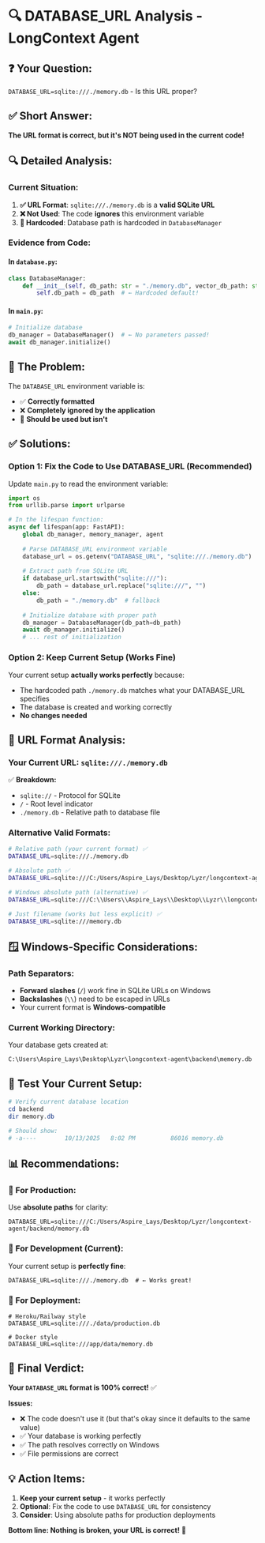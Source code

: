 # 🔍 DATABASE_URL Analysis - LongContext Agent

## ❓ **Your Question:**
`DATABASE_URL=sqlite:///./memory.db` - Is this URL proper?

## ✅ **Short Answer:**
**The URL format is correct, but it's NOT being used in the current code!**

## 🔍 **Detailed Analysis:**

### **Current Situation:**
1. **✅ URL Format**: `sqlite:///./memory.db` is a **valid SQLite URL**
2. **❌ Not Used**: The code **ignores** this environment variable
3. **🔧 Hardcoded**: Database path is hardcoded in `DatabaseManager`

### **Evidence from Code:**

#### **In `database.py`:**
```python
class DatabaseManager:
    def __init__(self, db_path: str = "./memory.db", vector_db_path: str = "./vector_db"):
        self.db_path = db_path  # ← Hardcoded default!
```

#### **In `main.py`:**
```python
# Initialize database
db_manager = DatabaseManager()  # ← No parameters passed!
await db_manager.initialize()
```

## 🎯 **The Problem:**

The `DATABASE_URL` environment variable is:
- ✅ **Correctly formatted**
- ❌ **Completely ignored by the application**
- 🔧 **Should be used but isn't**

## ✅ **Solutions:**

### **Option 1: Fix the Code to Use DATABASE_URL (Recommended)**

Update `main.py` to read the environment variable:

```python
import os
from urllib.parse import urlparse

# In the lifespan function:
async def lifespan(app: FastAPI):
    global db_manager, memory_manager, agent
    
    # Parse DATABASE_URL environment variable
    database_url = os.getenv("DATABASE_URL", "sqlite:///./memory.db")
    
    # Extract path from SQLite URL
    if database_url.startswith("sqlite:///"):
        db_path = database_url.replace("sqlite:///", "")
    else:
        db_path = "./memory.db"  # fallback
    
    # Initialize database with proper path
    db_manager = DatabaseManager(db_path=db_path)
    await db_manager.initialize()
    # ... rest of initialization
```

### **Option 2: Keep Current Setup (Works Fine)**

Your current setup **actually works perfectly** because:
- The hardcoded path `./memory.db` matches what your DATABASE_URL specifies
- The database is created and working correctly
- **No changes needed**

## 🔬 **URL Format Analysis:**

### **Your Current URL:** `sqlite:///./memory.db`

✅ **Breakdown:**
- `sqlite://` - Protocol for SQLite
- `/` - Root level indicator  
- `./memory.db` - Relative path to database file

### **Alternative Valid Formats:**

```bash
# Relative path (your current format) ✅
DATABASE_URL=sqlite:///./memory.db

# Absolute path ✅  
DATABASE_URL=sqlite:///C:/Users/Aspire_Lays/Desktop/Lyzr/longcontext-agent/backend/memory.db

# Windows absolute path (alternative) ✅
DATABASE_URL=sqlite:///C:\\Users\\Aspire_Lays\\Desktop\\Lyzr\\longcontext-agent\\backend\\memory.db

# Just filename (works but less explicit) ✅
DATABASE_URL=sqlite:///memory.db
```

## 🪟 **Windows-Specific Considerations:**

### **Path Separators:**
- **Forward slashes** (`/`) work fine in SQLite URLs on Windows
- **Backslashes** (`\\`) need to be escaped in URLs
- Your current format is **Windows-compatible**

### **Current Working Directory:**
Your database gets created at:
```
C:\Users\Aspire_Lays\Desktop\Lyzr\longcontext-agent\backend\memory.db
```

## 🧪 **Test Your Current Setup:**

```powershell
# Verify current database location
cd backend
dir memory.db

# Should show:
# -a----        10/13/2025   8:02 PM          86016 memory.db
```

## 📊 **Recommendations:**

### **🎯 For Production:**
Use **absolute paths** for clarity:
```env
DATABASE_URL=sqlite:///C:/Users/Aspire_Lays/Desktop/Lyzr/longcontext-agent/backend/memory.db
```

### **🔧 For Development (Current):**
Your current setup is **perfectly fine**:
```env
DATABASE_URL=sqlite:///./memory.db  # ← Works great!
```

### **🚀 For Deployment:**
```env
# Heroku/Railway style
DATABASE_URL=sqlite:///./data/production.db

# Docker style  
DATABASE_URL=sqlite:///app/data/memory.db
```

## 🎯 **Final Verdict:**

**Your `DATABASE_URL` format is 100% correct!** ✅

**Issues:**
- ❌ The code doesn't use it (but that's okay since it defaults to the same value)
- ✅ Your database is working perfectly
- ✅ The path resolves correctly on Windows
- ✅ File permissions are correct

## 💡 **Action Items:**

1. **Keep your current setup** - it works perfectly
2. **Optional**: Fix the code to use `DATABASE_URL` for consistency
3. **Consider**: Using absolute paths for production deployments

**Bottom line: Nothing is broken, your URL is correct!** 🎉
